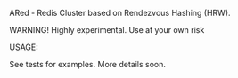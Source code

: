 ARed - Redis Cluster based on Rendezvous Hashing (HRW).

WARNING! Highly experimental. Use at your own risk

USAGE:

See tests for examples. More details soon.

